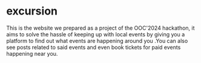 # excursion
This is the website we prepared as a project of the OOC'2024 hackathon, it aims to solve the hassle of keeping up with local events by giving you a platform to find out what events are happening around you .You can also see posts related to said events and even book tickets for paid events happening near you.
